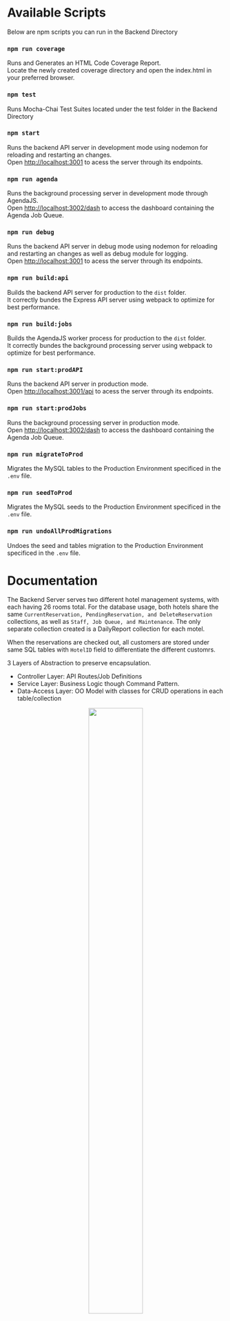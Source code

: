 # Available Scripts #
Below are npm scripts you can run in the Backend Directory

### `npm run coverage`

Runs and Generates an HTML Code Coverage Report. <br />
Locate the newly created coverage directory and open the index.html in your preferred browser.

### `npm test`
Runs Mocha-Chai Test Suites located under the test folder in the Backend Directory

### `npm start`
Runs the backend API server in development mode using nodemon for reloading and restarting an changes.<br />
Open [http://localhost:3001](http://localhost:3001) to acess the server through its endpoints. 

### `npm run agenda`
Runs the background processing server in development mode through AgendaJS.<br />
Open [http://localhost:3002/dash](http://localhost:3002/dash) to access the dashboard containing the Agenda Job Queue.

### `npm run debug`
Runs the backend API server in debug mode using nodemon for reloading and restarting an changes as well as debug module for logging.<br />
Open [http://localhost:3001](http://localhost:3001) to acess the server through its endpoints. 

### `npm run build:api`
Builds the backend API server for production to the `dist` folder.<br />
It correctly bundes the Express API server using webpack to optimize for best performance.

### `npm run build:jobs`
Builds the AgendaJS worker process for production to the `dist` folder.<br />
It correctly bundes the background processing server using webpack to optimize for best performance.

### `npm run start:prodAPI`
Runs the backend API server in production mode.<br />
Open [http://localhost:3001/api](http://localhost:3001/api) to acess the server through its endpoints. 

### `npm run start:prodJobs`
Runs the background processing server in production mode.<br />
Open [http://localhost:3002/dash](http://localhost:3002/dash) to access the dashboard containing the Agenda Job Queue.

### `npm run migrateToProd` 
Migrates the MySQL tables to the Production Environment specificed in the `.env` file. 

### `npm run seedToProd` 
Migrates the MySQL seeds to the Production Environment specificed in the `.env` file.

### `npm run undoAllProdMigrations`
Undoes the seed and tables migration to the Production Environment specificed in the `.env` file.


# Documentation #
The Backend Server serves two different hotel management systems, with each having 26 rooms total. For the database usage, both hotels share the same `CurrentReservation, PendingReservation, and DeleteReservation` collections, as well as `Staff, Job Queue, and Maintenance`. The only separate collection created is a DailyReport collection for each motel. 

When the reservations are checked out, all customers are stored under same SQL tables with `HotelID` field to differentiate the different customrs.

3 Layers of Abstraction to preserve encapsulation.

  * Controller Layer: API Routes/Job Definitions
  * Service Layer: Business Logic though Command Pattern. 
  * Data-Access Layer: OO Model with classes for CRUD operations in each table/collection

<div align="center">
<img src="https://user-images.githubusercontent.com/55326650/101309870-608c1e00-381b-11eb-8303-6c6032fb1faf.JPG" width="50%" height="60%">
</div>

## Data-Access Layer ##

<div align="center">
<img src="https://user-images.githubusercontent.com/55326650/101309954-9df0ab80-381b-11eb-9aa2-35a4ba5ccf9d.JPG"  width="80%" height="80%">
</div>

**Motel Adapter Parent Class**: The Main Parent Class. This class determines which motel its children should be working out of as well as define static variables associated with the specific motel. This class uses the adapter pattern to be able to adapt to the specific motel that the API requests. Currently there are two motels in use that the API server serves but can easily add new properties by adding. 

```javascript 
  class Model {
    // Static Private Attributes
    static _RoomNum;
    static _MotelName;
    static _MotelPhone;
    static _MotelAddress;
    static LazyUID;
    static FairValueID;
  }
```

**Reservation Class**: Subclass of the Motel Object but parent to the `CurrentReservation`, `PendingReservation`, and `DeleteReservation`, which each reference their corresponding collections. The `Reservation Class` contins CRUD methods that its subclasses inherit. 

```javascript
  class Reservation extends Model {
    get getConnection() // References the mongoose model object initialized in the subclass

    // CRUD Instance Methods 

    // Read Methods
    function getAllReservations();
    function getReservationByName();
    function getReservationByID();
    function getReservationByCheckIn();
    function getReservationByCheckOut();

    function createOneNewReservation(session = null);
    function createManyNewReservations(session = null);

    function updateReservation(session = null);

    function deleteReservation(session = null);
  }
```

  * **CurrentReservation SubClass**: Subclass of the `Reservation Class` with reference to the CurrentReservation collection based on args specified. Inherits the methods specified in its parent `Reservation Class`.

  ```javascript 
    class CurrentReservation extends Reservation {
      constructor(HotelID) {
        switch(HotelID) {
          case CurrentReservation.getLazyUID: {
            this._connection = mongoose.model('CurrentReservation Collection of Hotel 1');
            break;
          }
          case CurrentReservation.getFairValueID: {
            this._connection = mongoose.model('CurrentReservation Collection of Hotel 2');
            break;
          }
        }
      }
  }
  ```

  * **PendingReservation SubClass**: Subclass of the `Reservation Class` with reference to the PendingReservation collection based on args specified. Inherits the methods specified in its parent `Reservation Class`.

  ```javascript 
    class PendingReservation extends Reservation {
      constructor(HotelID) {
        switch(HotelID) {
          case PendingReservation.getLazyUID: {
            this._connection = mongoose.model('PendingReservation Collection of Hotel 1');
            break;
          }
          case PendingReservation.getFairValueID: {
            this._connection = mongoose.model('PendingReservation Collection of Hotel 2');
            break;
          }
        }
      }
    }
  ```

  * **DeleteReservation SubClass**: Subclass of the `Reservation Class` with reference to the DeleteReservation collection based on args specified. Inherits the methods specified in its parent `Reservation Class`.

  ```javascript 
    class DeleteReservation extends Reservation {
      constructor(HotelID) {
        switch(HotelID) {
          case DeleteReservation.getLazyUID: {
            this._connection = mongoose.model('DeleteReservation Collection of Hotel 1');
            break;
          }
          case DeleteReservation.getFairValueID: {
            this._connection = mongoose.model('DeleteReservation Collection of Hotel 2');
            break;
          }
        }
      }
    }
  ```

**Report Class**: Subclass of the Motel Object but parent to the `Maintenance` and `DailyReport`, which each reference their corresponding collections. The `Reservation Class` contins CRUD methods that operate on the documents in the respective collections but CRUD methods on subdocuments are encapsulated in the children classes.

```javascript
  class Report extends Motel {
    get getConnection() // References the mongoose model object initialized in the subclass

    //CRUD Operations on Documents
    function getReport(query); 

    function insertReport(reportObj); 
  }
```

  * **DailyReport SubClass**: Subclass of the `Report Class` and references the `DailyReport Collection` based on args specified. Inherits CRUD methods on individual documents within the collection but conatins own CRUD methods to operate on subdocuments. 

  ```javascript 
    class DailyReport extends Motel {
      constructor(HotelID) {
        super(HotelID);
        switch(HotelID) {
          case DailyReport.getLazyUID: {
            this._connection = mongoose.model('DailyReport Collection of Hotel 1');
            break;
          }
          case DailyReport.getFairValueID: {
            this._connection = mongoose.model('DailyReport Collection of Hotel 1');
            break;
          }
          default: {
            this._connection = null;
          }
        }
      }

      function updateGuestRecord(date, updatedGuestRecord, session = null);
      function updateGuestRoomRecord(date, updatedRoomRecord, session = null);
      function updateGuestHousekeepingRecord(date, updatedHouseKeepingRecord, session = null);

      function updateRefund(date, amount, notes);

      function generateDailyReport(endDate, startDate, stays);
    }
  ```

  * **Maintenance SubClass**: Subclass of the `Report Class` and references the `Maintenance Collection` based on args specified. Inherits CRUD methods on individual documents within the collection but conatins own CRUD methods to operate on subdocuments. 
  ```javascript 
    class Maintenance extends Motel {
      constructor(HotelID) {
        super(HotelID);
        switch(HotelID) {
          case Maintenance.getLazyUID: {
            this._connection = mongoose.model('Maintenance Collection of Hotel 1');
            break;
          }
          case Maintenance.getFairValueID: {
            this._connection = mongoose.model('Maintenance Collection of Hotel 1');
            break;
          }
          default: {
            this._connection = null;
          }
          
      }

      function getMaintenanceLogNames();

      function addIndividualLogEntry(name, RoomID, entry);

      function updateIndividualLogEntry(name, RoomID, LogID);

      function deleteIndividualLogEntry(name, RoomID, entry);

      function generateNewMaintenanceLog(name);
      }
  ```

**Customer Class**: Subclass of the Motel Object but parent to the `BlackList` Class. The `Customer Class` determines the SQL tables it should be interacting with upon instantiation using the `HotelID` Field. It contains CRUD methods that return SQL formatted queries to be used by the commands

```javascript 
  class Customer extends Motel {
    constructor(HotelID) {
      super(HotelID);
      this._BlackList = 'BlackList';
      switch(HotelID) {
        case Customer.getLazyUID: {
          this._IndCustomer = 'Motel1_IndCustomer';
          this._Customer = 'Motel1_Customer';
          break;
        }
        case Customer.getFairValueID: {
          this._IndCustomer = 'Motel2_IndCustomer';
          this._Customer = 'Motel2_Customer';
          break;
        }
        default: {
          this._IndCustomer = '';
          this._Customer = '';
        }
      }
    }

    function getAllCustomers(); 
    function getIndCustomerByID(BookingID);
    function getIndCustomerByFirstName(firstName);
    function getIndCustomerByCheckIn(start, end);
    function getIndCustomerByCheckOut(start, end);
    function getAllCustomersByFirstLastName(firstName, lastName);

    function addNewCustomer(CustomerData = []);
    function addNewIndCustomer(IndCustomerData = []);

    function updateCustomerByID(BookingID, data = []);
    function updateIndCustomerByID(BookingID, data = []);
  }
```

  * **BlackList Subclass**: Subclass of the `Report Class` and references the `BlackList Table`. All motels served by the API references the same BlackList so there is no need to reference different Tables based on `HotelID` field specified. This subclass contains CRUD methods that return formatted SQL queries to be used by commands

  ```javascript
    class BlackList extends Customer {
      // Inherits the Customer Constructor 

      function getBlacklistCustomerByID(BookingID);
      function getBlacklistCustomerByName(firstName);
      function addBlacklistCustomer(CustomerData = []);
      function updateBlacklistCustomer(Comments);
      function deleteBlacklistCustomerByID(BookingID);
    }
  ```

**Staff Class**: Subclass of the `Motel Class` and references the `Staff Collection` based on args specified. Contains CRUD methods to operate on Staff documents within their respective collections

```javascript
  class Staff extends Motel {
    constructor(HotelID) {
      super(HotelID);
      switch(HotelID) {
        case Staff.getLazyUID: {
          this._connection = mongoose.model('Staff for Motel 1 Collection');
          break;
        }
        case Staff.getFairValueID: {
          this._connection = mongoose.model('Staff for Motel 2 Collection');
          break;
        }
        default: {
          this._connection = null;
        }
      }
    }

    function getAllStaff();
    function findStaff(query);
    function createNewStaff(newStaffObj);
    function updateStaff(updatedStaffObj);
    function deleteStaff(username);
  }
```

**TaxReport Class**: Subclass  of the `Motel Class` and references the `DailyReport Collection` based on args specified. Generates a Tax Report based on DailyReport Documents for the specified Motel.

```javascript 
  class TaxReport extends Motel {
    constructor(HotelID, YearID, MonthID) {
      super(HotelID);
      switch(HotelID) {
        case TaxReport.getLazyUID: {
          this._connection = mongoose.model('DailyReport Collection for Motel 1');
        }
        case TaxReport.getFairValueID: {
          this._connection = mongoose.model('DailyReport Collection for Motel 2');
        }
        default: {
          this._connection = null;
        }
      }
      this._YearID;
      this.MonthID;
      this._fields; 
    }

    function downloadTaxReport(data);
    function generateTaxReport();
  }
```

## Service Layer ##
The service layer uses the Command Pattern to execute specific tasks that need to be carried out at each API endpoint or job definition. It uses a single instance of a `Conductor` to the run new instances of individual commands that define the business logic. The commands themselves instantiates instances of the `Data-Access` layer to communicate and persist data to the database. 

**Conductor**: A single instance of each running process that excutes commands. With every API request, a conductor middleware will intercept the request and obtain the HotelID and store it as an attribute. That way when it calls and runs a command, it will pass that HotelID to the commands for use. 

It uses the singleton pattern to create one instance of a conductor for each running process.
Th conductor in the future can easily add more functionality like queues of commands, histories, etc. `. 

```javascript
class Conductor {
  constructor(HotelID) {
    this._HotelID = HotelID || null;
  }

  set setHotelID(HotelID) {
    this._HotelID = HotelID;
  }

  get getHotelID() {
    return this._HotelID;
  }

  async run(command) {
    return command.execute(this._HotelID);
  }
}

module.exports = new Conductor();
```

**Commands**: Each command corresponds to a request at a specific API endpoint. It calls upon the Objects in the `Data-Access` layer to manipluate and persist against the DB based on the business logic. This encapsulates how the data is formatted and returned. 

  * **Search Commands**
    * ` SearchReservationsByFirstName(firstName) `
    * ` SearchReservationsByBookingID(BookingID) `
    * ` SearchReservationsByCheckIn(start, end) `
    * ` SearchReservationsByCheckOut(start, end) `

    * ` SearchDelResByFirstName(firstName) `
    * ` SearchDelResByBookingID(BookingID) `
    * ` SearchDelResByCheckIn(start, end) `
    * ` SearchDelResByCheckOut(start, end) `

    * ` SearchCustomersByFirstName(firstName) `
    * ` SearchCustomersByBookingID(BookingID) `
    * ` SearchCustomersByCheckIn(start, end) `
    * ` SearchCustomersByCheckOut(start, end) `

    * ` SearchBlackListByFirstName(firstName) `
    * ` SearchBlackListByBookingID(BookingID) `

  * **Reservation Commmands**
    * ` CreatePendRes(newResObj) `
    * ` UpdatePendRes(updateResObj) `
    * ` UpdatePendToCurrRes(updateResObj) `
    * ` DeletePendRes(BookingID) `

    * ` SearchAllCurrRes() `
    * ` CreateCurrRes(newResObj) `
    * ` UpdateCurrRes(updateResObj) `
    * ` UpdateCurrToPendRes(updateResObj) `
    * ` UpdateCurrToArrivals(updateResObj) `
    * ` CheckInCurrRes(updateResObj) `
    * ` DeleteCurrRes(BookingID) `

    * ` UpdateDelRes(updateResObj) `
    * ` DeleteDelRes(BookingID) `

  * **DailyReport Commands**
    * ` SearchDailyReport(date) `
    * ` UpdateDailyReportRoomRecord(date, newRoomRecord) `
    * ` DeleteDailyReportRoomRecord(date, RoomID) ` (NOT IN USE)

    * ` UpdateDailyReportRefund(date, amount, notes) `

    * ` UpdateDailyReportHousekeepingRecord(date, newHouseKeepingRecord)`

    * ` GenerateTaxReport(MonthID, YearID) `
  
  * **Maintenance Commands** 
    * ` SearchMaintenanceLogByName(name) `
    * ` SearchAllMaintenanceLogNames() `
    * ` GenerateNewMaintenanceLog(name) `
    * ` DeleteMaintenanceLogByName(name) `

    * ` CreateMaintenanceEntry(name, field, newEntry) `
    * ` UpdateMaintenanceEntry(name, field, updatedEntry) `
    * ` DeleteMaintenanceEntry(name, field, EntryID) `

  * **Customer Commands** 
    * ` CreateNewCustomer(newCustObj, roomType) `
    * ` UpdateCustomer(updatedCustObj) `

  * **BlackList Commands** 
    * ` CreateNewBlackListCust(BookingID, Comments) `
    * ` UpdateBlackListCust(Comments) `
    * ` DeleteBlackListCust(BookingID) `

  * **Staff Commands** 
    * ` SearchAllStaff() `
    * ` AddNewStaff(newStaffObj) `
    * ` UpdateStaff(updatedStaffObj) `
    * ` DeleteStaff(username) `

    
## Controller Layer ##
The controller layer defines all the API routes and middlewares. Each API endpoint simply corresponds to set of data validation/format middlewares and a command that is run by the conductor to return a respond or pass an error to the error middleware. Below is the template for each endpoint.

```javascript
  router
    .route('/')
    .put(ValidateReq, async (req, res, next) => {
      const { date } = req.query;

      return Conductor.run(
        new Command(args)
      )
        .then((result) => {
          return res.send(result);
        })
        .catch((err) => {
          const error = new Error(err.message);
          error.status = 400;
          return next(error);
        });
    });
```

Below is a list of all the API endpoints: 

  * **Auth Routes** 
    * `POST /api/user/login`
    * `GET /apl/user/logout` 
  
  * **Report Routes**
    * `GET: /api/dailyreport?HotelID=?date=?`
    * `PUT: /api/dailyreport?HotelID=?date=?`

    * `PUT: /api/dailyreport/refund?HotelID=?`
    * `PUT: /api/dailyreport/housekeeping?HotelID=?&date=?`
    * `GET: /api/dailyreport/tax?HotelID=?MonthID=?YearID=?`

  * **BlackList Routes**
    * `POST: /api/blacklist?HotelID=?`
    * `PUT: /api/blacklist?HotelID=?`
    * `DELETE: /api/blacklist?HotelID=?&BookingID=?`

  * **Customer Routes**
    * `POST: /api/customer?HotelID=?&roomType=?`
    * `PUT: /api/customer?HotelID=?` 

  * **Maintenance Routes**
    * `GET: /api/maintenance?HotelID=?&name=?`
    * `POST: /api/maintenance?HotelID=?&name=?`
    * `DELETE: /api/maintenance?HotelID=?&name=?`

    * `POST: /api/maintenance/logEntry?HotelID=?&name=?&field=?`
    * `PUT: /api/maintenance/logEntry?HotelID=?&name=?&field=?`
    * `DELETE: /api/maintenance/logEntry?HotelID=?&name=?&field=?&entryID=?`

  * **Reservation Routes**
    * `POST: /api/reservation/PendingReservation?HotelID=?`
    * `PUT: /api/reservation/PendingReservation?HotelID=?dateChange=?`
    * `DELETE: /reservation/api/PendingReservation?HotelID=?&BookingID=?`

    * `GET: /api/reservation/CurrentReservation?HotelID=?`
    * `POST: /api/reservation/CurrentReservation?HotelID=?&roomType=?`
    * `PUT: /api/reservation/CurrentReservation?HotelID=?&dateChange=?&checkIn=?&moveToArr=?&roomType=?`
    * `DELETE: /api/reservation/CurrentReservation?HotelID=?&BookingID=?`

    * `PUT: /api/reservation/delreservations?HotelID=?`
    * `DELETE: /api/reservation/delreservations?HotelID=?&BookingID=?`

  * **Search Routes**
    * `GET: /api/search/${collection_name}/firstName?HotelID=?&firstName=?`
    * `GET: /api/search/${collection_name}/BookingID?HotelID=?&BookingID=?`
    * `GET: /api/search/${collection_name}/checkIn?HotelID=?&start=?&end=?`
    * `GET /api/search/${collection_name}/checkOut?HotelID=?&start=?&end=?`
  
  * **Staff Routes**
    * `GET: /api/staff?HotelID=?`
    * `POST: /api/staff?HotelID=?`
    * `PUT: /api/staff?HotelID=?`
    * `DELETE: /api/staff?HotelID=?&username=?`




